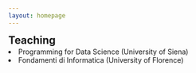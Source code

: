 ```yaml
---
layout: homepage
---
```

<h2 id="teaching" style="margin: 2px 0px -15px;">Teaching</h2>

<br>

<li>Programming for Data Science (University of Siena)</li>

<li>Fondamenti di Informatica (University of Florence)</li>
